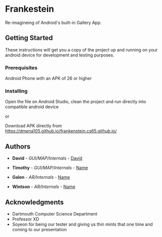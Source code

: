# Frankestein

Re-imagineing of Android's built-in Gallery App. 

## Getting Started

These instructions will get you a copy of the project up and running on your android device for development and testing purposes.

### Prerequisites

Android Phone with an APK of 26 or higher

### Installing

Open the file on Android Studio, clean the project and run directly into compatible android device 

or

Download APK directly from https://dmena105.github.io/frankenstein.cs65.github.io/ 

## Authors

* **David** - *GUI/MAP/Internals* - [David](https://github.com/dmena105)

* **Timothy** - *GUI/MAP/Internals* - [Name](https://github.com/____)

* **Galen** - *AR/Internals* - [Name](https://github.com/____)

* **Wintson** - *AR/Internals* - [Name](https://github.com/____)

## Acknowledgments

* Dartmouth Computer Science Department
* Professor XD
* Soyeon for being our tester and giving us thin mints that one time and coming to our presentation

